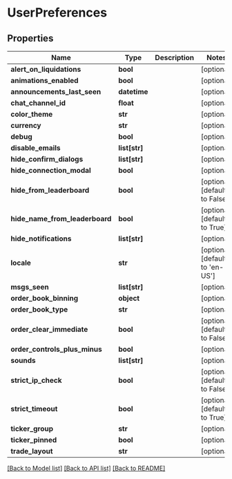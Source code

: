 # UserPreferences

## Properties
Name | Type | Description | Notes
------------ | ------------- | ------------- | -------------
**alert_on_liquidations** | **bool** |  | [optional] 
**animations_enabled** | **bool** |  | [optional] 
**announcements_last_seen** | **datetime** |  | [optional] 
**chat_channel_id** | **float** |  | [optional] 
**color_theme** | **str** |  | [optional] 
**currency** | **str** |  | [optional] 
**debug** | **bool** |  | [optional] 
**disable_emails** | **list[str]** |  | [optional] 
**hide_confirm_dialogs** | **list[str]** |  | [optional] 
**hide_connection_modal** | **bool** |  | [optional] 
**hide_from_leaderboard** | **bool** |  | [optional] [default to False]
**hide_name_from_leaderboard** | **bool** |  | [optional] [default to True]
**hide_notifications** | **list[str]** |  | [optional] 
**locale** | **str** |  | [optional] [default to 'en-US']
**msgs_seen** | **list[str]** |  | [optional] 
**order_book_binning** | **object** |  | [optional] 
**order_book_type** | **str** |  | [optional] 
**order_clear_immediate** | **bool** |  | [optional] [default to False]
**order_controls_plus_minus** | **bool** |  | [optional] 
**sounds** | **list[str]** |  | [optional] 
**strict_ip_check** | **bool** |  | [optional] [default to False]
**strict_timeout** | **bool** |  | [optional] [default to True]
**ticker_group** | **str** |  | [optional] 
**ticker_pinned** | **bool** |  | [optional] 
**trade_layout** | **str** |  | [optional] 

[[Back to Model list]](../README.md#documentation-for-models) [[Back to API list]](../README.md#documentation-for-api-endpoints) [[Back to README]](../README.md)


